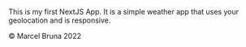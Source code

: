 This is my first NextJS App. It is a simple weather app that uses your geolocation and is responsive.

© Marcel Bruna 2022
